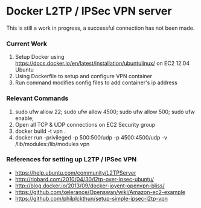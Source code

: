 # Docker L2TP / IPSec VPN server

This is still a work in progress, a successful connection has not been made.

### Current Work
1. Setup Docker using https://docs.docker.io/en/latest/installation/ubuntulinux/ on EC2 12.04 Ubuntu  
2. Using Dockerfile to setup and configure VPN container
3. Run command modifies config files to add container's ip address

### Relevant Commands
1. sudo ufw allow 22; sudo ufw allow 4500; sudo ufw allow 500; sudo ufw enable;
2. Open all TCP & UDP connections on EC2 Security group
3. docker build -t vpn .
4. docker run -privileged -p 500:500/udp -p 4500:4500/udp -v /lib/modules:/lib/modules vpn

### References for setting up L2TP / IPSec VPN
- https://help.ubuntu.com/community/L2TPServer
- http://riobard.com/2010/04/30/l2tp-over-ipsec-ubuntu/ 
- http://blog.docker.io/2013/09/docker-joyent-openvpn-bliss/
- https://github.com/xelerance/Openswan/wiki/Amazon-ec2-example
- https://github.com/philplckthun/setup-simple-ipsec-l2tp-vpn
